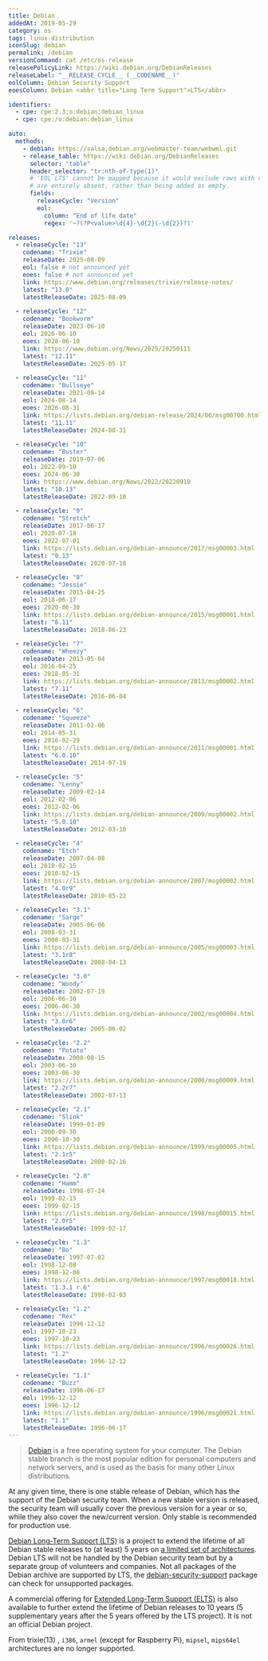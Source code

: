 ```yaml
---
title: Debian
addedAt: 2019-05-29
category: os
tags: linux-distribution
iconSlug: debian
permalink: /debian
versionCommand: cat /etc/os-release
releasePolicyLink: https://wiki.debian.org/DebianReleases
releaseLabel: "__RELEASE_CYCLE__ (__CODENAME__)"
eolColumn: Debian Security Support
eoesColumn: Debian <abbr title="Long Term Support">LTS</abbr>

identifiers:
  - cpe: cpe:2.3:o:debian:debian_linux
  - cpe: cpe:/o:debian:debian_linux

auto:
  methods:
    - debian: https://salsa.debian.org/webmaster-team/webwml.git
    - release_table: https://wiki.debian.org/DebianReleases
      selector: "table"
      header_selector: "tr:nth-of-type(1)"
      # 'EOL LTS' cannot be mapped because it would exclude rows with no EOL LTS date because cells missing LTS dates
      # are entirely absent, rather than being added as empty.
      fields:
        releaseCycle: "Version"
        eol:
          column: "End of life date"
          regex: '~?(?P<value>\d{4}-\d{2}(-\d{2})?)'

releases:
  - releaseCycle: "13"
    codename: "Trixie"
    releaseDate: 2025-08-09
    eol: false # not announced yet
    eoes: false # not announced yet
    link: https://www.debian.org/releases/trixie/release-notes/
    latest: "13.0"
    latestReleaseDate: 2025-08-09

  - releaseCycle: "12"
    codename: "Bookworm"
    releaseDate: 2023-06-10
    eol: 2026-06-10
    eoes: 2028-06-10
    link: https://www.debian.org/News/2025/20250111
    latest: "12.11"
    latestReleaseDate: 2025-05-17

  - releaseCycle: "11"
    codename: "Bullseye"
    releaseDate: 2021-08-14
    eol: 2024-08-14
    eoes: 2026-08-31
    link: https://lists.debian.org/debian-release/2024/06/msg00700.html
    latest: "11.11"
    latestReleaseDate: 2024-08-31

  - releaseCycle: "10"
    codename: "Buster"
    releaseDate: 2019-07-06
    eol: 2022-09-10
    eoes: 2024-06-30
    link: https://www.debian.org/News/2022/20220910
    latest: "10.13"
    latestReleaseDate: 2022-09-10

  - releaseCycle: "9"
    codename: "Stretch"
    releaseDate: 2017-06-17
    eol: 2020-07-18
    eoes: 2022-07-01
    link: https://lists.debian.org/debian-announce/2017/msg00003.html
    latest: "9.13"
    latestReleaseDate: 2020-07-18

  - releaseCycle: "8"
    codename: "Jessie"
    releaseDate: 2015-04-25
    eol: 2018-06-17
    eoes: 2020-06-30
    link: https://lists.debian.org/debian-announce/2015/msg00001.html
    latest: "8.11"
    latestReleaseDate: 2018-06-23

  - releaseCycle: "7"
    codename: "Wheezy"
    releaseDate: 2013-05-04
    eol: 2016-04-25
    eoes: 2018-05-31
    link: https://lists.debian.org/debian-announce/2013/msg00002.html
    latest: "7.11"
    latestReleaseDate: 2016-06-04

  - releaseCycle: "6"
    codename: "Squeeze"
    releaseDate: 2011-02-06
    eol: 2014-05-31
    eoes: 2016-02-29
    link: https://lists.debian.org/debian-announce/2011/msg00001.html
    latest: "6.0.10"
    latestReleaseDate: 2014-07-19

  - releaseCycle: "5"
    codename: "Lenny"
    releaseDate: 2009-02-14
    eol: 2012-02-06
    eoes: 2012-02-06
    link: https://lists.debian.org/debian-announce/2009/msg00002.html
    latest: "5.0.10"
    latestReleaseDate: 2012-03-10

  - releaseCycle: "4"
    codename: "Etch"
    releaseDate: 2007-04-08
    eol: 2010-02-15
    eoes: 2010-02-15
    link: https://lists.debian.org/debian-announce/2007/msg00002.html
    latest: "4.0r9"
    latestReleaseDate: 2010-05-22

  - releaseCycle: "3.1"
    codename: "Sarge"
    releaseDate: 2005-06-06
    eol: 2008-03-31
    eoes: 2008-03-31
    link: https://lists.debian.org/debian-announce/2005/msg00003.html
    latest: "3.1r8"
    latestReleaseDate: 2008-04-13

  - releaseCycle: "3.0"
    codename: "Woody"
    releaseDate: 2002-07-19
    eol: 2006-06-30
    eoes: 2006-06-30
    link: https://lists.debian.org/debian-announce/2002/msg00004.html
    latest: "3.0r6"
    latestReleaseDate: 2005-06-02

  - releaseCycle: "2.2"
    codename: "Potato"
    releaseDate: 2000-08-15
    eol: 2003-06-30
    eoes: 2003-06-30
    link: https://lists.debian.org/debian-announce/2000/msg00009.html
    latest: "2.2r7"
    latestReleaseDate: 2002-07-13

  - releaseCycle: "2.1"
    codename: "Slink"
    releaseDate: 1999-03-09
    eol: 2000-09-30
    eoes: 2000-10-30
    link: https://lists.debian.org/debian-announce/1999/msg00005.html
    latest: "2.1r5"
    latestReleaseDate: 2000-02-16

  - releaseCycle: "2.0"
    codename: "Hamm"
    releaseDate: 1998-07-24
    eol: 1999-02-15
    eoes: 1999-02-15
    link: https://lists.debian.org/debian-announce/1998/msg00015.html
    latest: "2.0r5"
    latestReleaseDate: 1999-02-17

  - releaseCycle: "1.3"
    codename: "Bo"
    releaseDate: 1997-07-02
    eol: 1998-12-08
    eoes: 1998-12-08
    link: https://lists.debian.org/debian-announce/1997/msg00018.html
    latest: "1.3.1 r.6"
    latestReleaseDate: 1998-02-03

  - releaseCycle: "1.2"
    codename: "Rex"
    releaseDate: 1996-12-12
    eol: 1997-10-23
    eoes: 1997-10-23
    link: https://lists.debian.org/debian-announce/1996/msg00026.html
    latest: "1.2"
    latestReleaseDate: 1996-12-12

  - releaseCycle: "1.1"
    codename: "Buzz"
    releaseDate: 1996-06-17
    eol: 1996-12-12
    eoes: 1996-12-12
    link: https://lists.debian.org/debian-announce/1996/msg00021.html
    latest: "1.1"
    latestReleaseDate: 1996-06-17
---
```


> [Debian](https://www.debian.org/) is a free operating system for your computer. The Debian stable
> branch is the most popular edition for personal computers and network servers, and is used as the
> basis for many other Linux distributions.

At any given time, there is one stable release of Debian, which has the support of the Debian
security team. When a new stable version is released, the security team will usually cover the
previous version for a year or so, while they also cover the new/current version. Only stable is
recommended for production use.

[Debian Long-Term Support (LTS)](https://wiki.debian.org/LTS) is a project to extend the lifetime of
all Debian stable releases to (at least) 5 years on [a limited set of
architectures](https://lts-team.pages.debian.net/wiki/FAQ.html#what-architectures-are-supported).
Debian LTS will not be handled by the Debian security team but by a separate group of volunteers
and companies. Not all packages of the Debian archive are supported by LTS, the
[debian-security-support](https://wiki.debian.org/LTS/Using#Check_for_unsupported_packages) package
can check for unsupported packages.

A commercial offering for [Extended Long-Term Support (ELTS)](https://wiki.debian.org/LTS/Extended)
is also available to further extend the lifetime of Debian releases to 10 years (5 supplementary
years after the 5 years offered by the LTS project). It is not an official Debian project.

From trixie(13) , `i386`, `armel` (except for Raspberry Pi), `mipsel`, `mips64el` architectures are no
longer supported.
